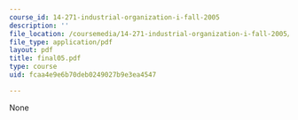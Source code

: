 ```yaml
---
course_id: 14-271-industrial-organization-i-fall-2005
description: ''
file_location: /coursemedia/14-271-industrial-organization-i-fall-2005/fcaa4e9e6b70deb0249027b9e3ea4547_final05.pdf
file_type: application/pdf
layout: pdf
title: final05.pdf
type: course
uid: fcaa4e9e6b70deb0249027b9e3ea4547

---
```

None